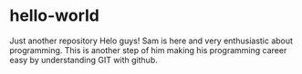# hello-world
Just another repository
Helo guys!
Sam is here and very enthusiastic about programming. This is another step of him making his programming career easy by understanding GIT with github.
